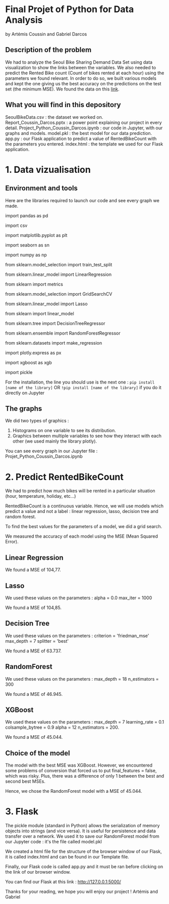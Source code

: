# Final Projet of Python for Data Analysis
by Artémis Coussin and Gabriel Darcos

## Description of the problem

We had to analyze the Seoul Bike Sharing Demand Data Set using data visualization to show the links between the variables. 
We also needed to predict the Rented Bike count (Count of bikes rented at each hour) using the parameters we found relevant.
In order to do so, we built various models and kept the one giving us the best accuracy on the predictions on the test set (the minimum MSE).
We found the data on this [link](https://archive.ics.uci.edu/ml/datasets/Seoul+Bike+Sharing+Demand).

## What you will find in this depository

SeoulBikeData.csv : the dataset we worked on. 
Report_Coussin_Darcos.pptx : a power point explaining our project in every detail.
Project_Python_Coussin_Darcos.ipynb : our code in Jupyter, with our graphs and models.
model.pkl : the best model for our data prediction.
app.py : our Flask application to predict a value of RentedBikeCount with the parameters you entered.
index.html : the template we used for our Flask application. 


# 1. Data vizualisation

## Environment and tools

Here are the libraries required to launch our code and see every graph we made. 

import pandas as pd 

import csv

import matplotlib.pyplot as plt

import seaborn as sn

import numpy as np

from sklearn.model_selection import train_test_split

from sklearn.linear_model import LinearRegression

from sklearn import metrics

from sklearn.model_selection import GridSearchCV

from sklearn.linear_model import Lasso

from sklearn import linear_model

from sklearn.tree import DecisionTreeRegressor

from sklearn.ensemble import RandomForestRegressor

from sklearn.datasets import make_regression

import plotly.express as px

import xgboost as xgb

import pickle

For the installation, the line you should use is the next one : 
`pip install [name of the library]`
OR
`!pip install [name of the library]` if you do it directly on Jupyter

## The graphs

We did two types of graphics : 
1. Histograms on one variable to see its distribution.
2. Graphics between multiple variables to see how they interact with each other (we used mainly the library plotly).

You can see every graph in our Jupyter file : Projet_Python_Coussin_Darcos.ipynb


# 2. Predict RentedBikeCount

We had to predict how much bikes will be rented in a particular situation (hour, temperature, holiday, etc...)

RentedBikeCount is a continuous variable.
Hence, we will use models which predict a value and not a label : linear regression, lasso, decision tree and random forest.  

To find the best values for the parameters of a model, we did a grid search.

We measured the accuracy of each model using the MSE (Mean Squared Error). 

## Linear Regression

We found a MSE of 104,77.

## Lasso

We used these values on the parameters : 
alpha = 0.0
max_iter = 1000

We found a MSE of 104,85.

## Decision Tree

We used these values on the parameters : 
criterion = 'friedman_mse'
max_depth = 7
splitter = 'best'

We found a MSE of 63.737.

## RandomForest

We used these values on the parameters : 
max_depth = 18
n_estimators = 300

We found a MSE of 46.945.

## XGBoost

We used these values on the parameters :
max_depth = 7
learning_rate = 0.1
colsample_bytree = 0.9
alpha = 12
n_estimators = 200. 

We found a MSE of 45.044.

## Choice of the model

The model with the best MSE was XGBoost. However, we encountered some problems of conversion that forced us to put final_features = false, which was risky. 
Plus, there was a difference of only 1 between the best and second best MSEs. 

Hence, we chose the RandomForest model with a MSE of 45.044. 


# 3. Flask

The pickle module (standard in Python) allows the serialization of memory objects into strings (and vice versa). 
It is useful for persistence and data transfer over a network. We used it to save our RandomForest model from our Jupyter code : it's the file called model.pkl

We created a html file for the structure of the browser window of our Flask, it is called index.html and can be found in our Template file.

Finally, our Flask code is called app.py and it must be ran before clicking on the link of our browser window. 

You can find our Flask at this link : http://127.0.0.1:5000/


Thanks for your reading, we hope you will enjoy our project !
Artémis and Gabriel





